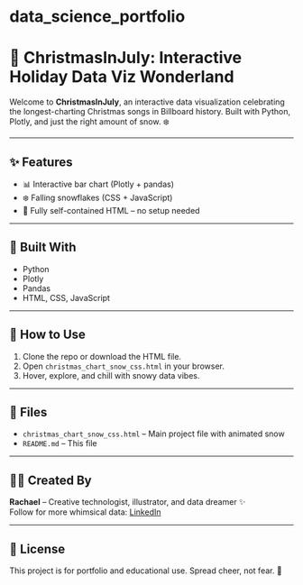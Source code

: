# data_science_portfolio
# 🎄 ChristmasInJuly: Interactive Holiday Data Viz Wonderland

Welcome to **ChristmasInJuly**, an interactive data visualization celebrating the longest-charting Christmas songs in Billboard history. Built with Python, Plotly, and just the right amount of snow. ❄️

---

## ✨ Features

- 📊 Interactive bar chart (Plotly + pandas)
- ❄️ Falling snowflakes (CSS + JavaScript)
- 🎨 Fully self-contained HTML – no setup needed

---

## 🧰 Built With

- Python
- Plotly
- Pandas
- HTML, CSS, JavaScript

---

## 🚀 How to Use

1. Clone the repo or download the HTML file.
2. Open `christmas_chart_snow_css.html` in your browser.
3. Hover, explore, and chill with snowy data vibes.

---

## 📁 Files

- `christmas_chart_snow_css.html` – Main project file with animated snow
- `README.md` – This file

---

## 🧑‍🎨 Created By

**Rachael** – Creative technologist, illustrator, and data dreamer ✨  
Follow for more whimsical data: [LinkedIn]([https://www.linkedin.com](https://www.linkedin.com/in/rachaelchilds))

---

## 💌 License

This project is for portfolio and educational use. Spread cheer, not fear. 🎅
